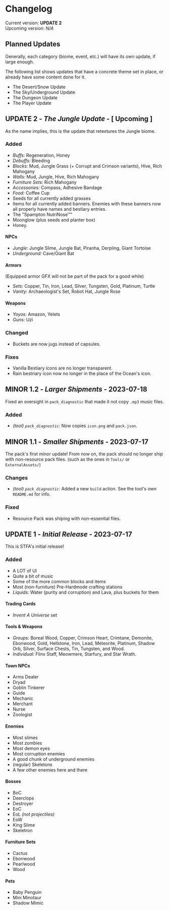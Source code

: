 # Changelog

Current version: **UPDATE 2** \
Upcoming version: _N/A_

## Planned Updates

Generally, each category (biome, event, etc.) will have its own update,
if large enough.

The following list shows updates that have a concrete theme set in place,
or already have some content done for it.

- The Desert/Snow Update
- The Sky/Underground Update
- The Dungeon Update
- The Player Update

## UPDATE 2 - _The Jungle Update_ - [ Upcoming ]

As the name implies, this is the update that retextures the Jungle biome.

### Added

- _Buffs:_ Regeneration, Honey
- _Debuffs:_ Bleeding
- _Blocks:_ Mud, Jungle Grass (+ Corrupt and Crimson variants), Hive,
  Rich Mahogany
- _Walls:_ Mud, Jungle, Hive, Rich Mahogany
- _Furniture Sets:_ Rich Mahogany
- _Accessories:_ Compass, Adhesive Bandage
- _Food:_ Coffee Cup
- Seeds for all currently added grasses
- Items for all currently added banners.
  Enemies with these banners now all properly have names and bestiary entries.
- The "Spampton NutriNose&trade;"
- Moonglow (plus seeds and planter box)
- Honey.

#### NPCs

- _Jungle:_ Jungle Slime, Jungle Bat, Piranha, Derpling, Giant Tortoise
- _Underground:_ Cave/Giant Bat

#### Armors

(Equipped armor GFX will not be part of the pack for a good while)

- _Sets:_ Copper, Tin, Iron, Lead, Silver, Tungsten, Gold, Platinum, Turtle
- _Vanity:_ Archaeologist's Set, Robot Hat, Jungle Rose

#### Weapons

- _Yoyos:_ Amazon, Yelets
- _Guns:_ Uzi

### Changed

- Buckets are now jugs instead of capsules.

### Fixes

- Vanilla Bestiary icons are no longer transparent.
- Rain bestriary icon now no longer in the place of the Ocean's icon.

## MINOR 1.2 - _Larger Shipments_ - 2023-07-18

Fixed an oversight in `pack_diagnostic`
that made it not copy `.mp3` music files.

### Added

- _(tool) `pack_diagnostic`:_ Now copies `icon.png` and `pack.json`.

## MINOR 1.1 - _Smaller Shipments_ - 2023-07-17

The pack's first minor update!
From now on, the pack should no longer ship with non-resource pack files.
(such as the ones in `Tools/` or `ExternalAssets/`)

### Changes

- _(tool) `pack_diagnostic`:_
  Added a new `build` action. See the tool's own `README.md` for info.

### Fixed

- Resource Pack was shiping with non-essential files.

## UPDATE 1 - _Initial Release_ - 2023-07-17

This is STFA's initial release!

### Added

- A LOT of UI
- Quite a bit of music
- Some of the more common blocks and items
- Most (non-furniture) Pre-Hardmode crafting stations
- _Liquids:_ Water (purity and corruption) and Lava, plus buckets for them

#### Trading Cards

- _Invent A Universe_ set

#### Tools & Weapons

- _Groups:_
  Boreal Wood, Copper, Crimson Heart, Crimtane, Demonite, Ebonwood, Gold,
  Hellstone, Iron, Lead, Meteorite, Platinum, Shadow Orb, Silver,
  Surface Chests, Tin, Tungsten, and Wood.
- _Individual:_
  Flinx Staff, Meowmere, Starfury, and Star Wrath.

#### Town NPCs

- Arms Dealer
- Dryad
- Goblin Tinkerer
- Guide
- Mechanic
- Merchant
- Nurse
- Zoologist

#### Enemies

- Most slimes
- Most zombies
- Most demon eyes
- Most corruption enemies
- A good chunk of underground enemies
- (regular) Skeletons
- A few other enemies here and there

#### Bosses

- BoC
- Deerclops
- Destroyer
- EoC
- EoL _(not projectiles)_
- EoW
- King Slime
- Skeletron

#### Furniture Sets

- Cactus
- Ebonwood
- Pearlwood
- Wood

#### Pets

- Baby Penguin
- Mini Minotaur
- Shadow Mimic
